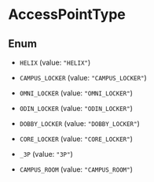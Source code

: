 
# AccessPointType

## Enum


* `HELIX` (value: `"HELIX"`)

* `CAMPUS_LOCKER` (value: `"CAMPUS_LOCKER"`)

* `OMNI_LOCKER` (value: `"OMNI_LOCKER"`)

* `ODIN_LOCKER` (value: `"ODIN_LOCKER"`)

* `DOBBY_LOCKER` (value: `"DOBBY_LOCKER"`)

* `CORE_LOCKER` (value: `"CORE_LOCKER"`)

* `_3P` (value: `"3P"`)

* `CAMPUS_ROOM` (value: `"CAMPUS_ROOM"`)



